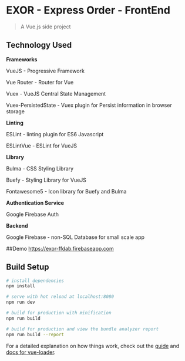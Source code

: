 # EXOR - Express Order - FrontEnd

> A Vue.js side project

## Technology Used
**Frameworks**

VueJS - Progressive Framework

Vue Router - Router for Vue

Vuex - VueJS Central State Management

Vuex-PersistedState - Vuex plugin for Persist information in browser storage

**Linting**

ESLint - linting plugin for ES6 Javascript

ESLintVue - ESLint for VueJS

**Library**

Bulma - CSS Styling Library

Buefy - Styling Library for VueJS

Fontawesome5 - Icon library for Buefy and Bulma

**Authentication Service**

Google Firebase Auth

**Backend**

Google Firebase - non-SQL Database for small scale app

##Demo
https://exor-ffdab.firebaseapp.com
## Build Setup

``` bash
# install dependencies
npm install

# serve with hot reload at localhost:8080
npm run dev

# build for production with minification
npm run build

# build for production and view the bundle analyzer report
npm run build --report
```

For a detailed explanation on how things work, check out the [guide](http://vuejs-templates.github.io/webpack/) and [docs for vue-loader](http://vuejs.github.io/vue-loader).
